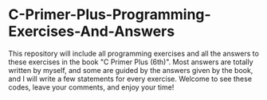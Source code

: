 # C-Primer-Plus-Programming-Exercises-And-Answers
This repository will include all programming exercises and all the answers to these exercises in the book "C Primer Plus (6th)". Most answers are totally written by myself, and some are guided by the answers given by the book, and I will write a few statements for every exercise. Welcome to see these codes, leave your comments, and enjoy your time!
